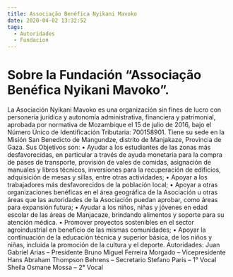 ```yaml
---
title: Associação Benéfica Nyikani Mavoko
date: 2020-04-02 13:32:52
tags:
  - Autoridades
  - Fundacion
---
```


# Sobre la Fundación “Associação Benéfica Nyikani Mavoko”.
La Asociación Nyikani Mavoko es una organización sin fines de lucro con personería jurídica y autonomía administrativa, financiera y patrimonial, aprobada por normativa de Mozambique el 15 de julio de 2016, bajo el Número Único de Identificación Tributaria: 700158901. 
Tiene su sede en la Misión San Benedicto de Mangundze, distrito de Manjakaze, Provincia de Gaza.
Sus Objetivos son:
•         Ayudar a los estudiantes de las zonas más desfavorecidas, en particular a través de ayuda monetaria para la compra de pases de transporte, provisión de vales de comidas, asignación de manuales y libros técnicos, inversiones para la recuperación de edificios, adquisición de mesas y sillas, entre otras actividades;
•         Apoyar a los trabajadores más desfavorecidos de la población local;
•         Apoyar a otras organizaciones benéficas en el área geográfica de la Asociación u otras áreas que las autoridades de la Asociación puedan aprobar, como áreas para expansión futura;
•         Ayudar a los niños, niñas y jóvenes en edad escolar de las áreas de Manjacaze, brindando alimentos y soporte para su atención médica.
•         Promover proyectos sostenibles en el sector agroindustrial en beneficio de las mismas comunidades;
•         Apoyar la continuación de la educación técnica y superior básica, de los niños y niñas, incluida la promoción de la cultura y el deporte.
Autoridades:
Juan Gabriel Arias – Presidente
Bruno Miguel Ferreira Morgado – Vicepresidente
Hans Abraham Thompson Behrens – Secretario
Stefano Paris – 1° Vocal
Sheila Osmane Mossa – 2° Vocal

